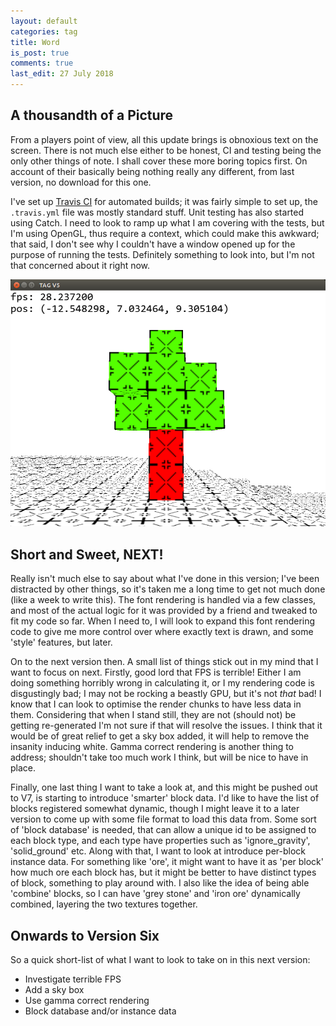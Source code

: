 ```yaml
---
layout: default
categories: tag
title: Word
is_post: true
comments: true
last_edit: 27 July 2018
---
```


## A thousandth of a Picture

From a players point of view, all this update brings is obnoxious text on the screen.
There is not much else either to be honest, CI and testing being the only other things of note.
I shall cover these more boring topics first.
On account of their basically being nothing really any different, from last version, no download for this one.

I've set up [Travis CI](https://travis-ci.org/thecoshman/tag) for automated builds;
it was fairly simple to set up, the `.travis.yml` file was mostly standard stuff.
Unit testing has also started using Catch.
I need to look to ramp up what I am covering with the tests, but I'm using OpenGL, thus require a context, which could make this awkward; that said, I don't see why I couldn't have a window opened up for the purpose of running the tests.
Definitely something to look into, but I'm not that concerned about it right now.

![Sample of V5](/images/tag/v5/sample.png)

## Short and Sweet, NEXT!

Really isn't much else to say about what I've done in this version;
I've been distracted by other things, so it's taken me a long time to get not much done (like a week to write this).
The font rendering is handled via a few classes, and most of the actual logic for it was provided by a friend and tweaked to fit my code so far.
When I need to, I will look to expand this font rendering code to give me more control over where exactly text is drawn, and some 'style' features, but later.

On to the next version then.
A small list of things stick out in my mind that I want to focus on next.
Firstly, good lord that FPS is terrible!
Either I am doing something horribly wrong in calculating it, or I my rendering code is disgustingly bad;
I may not be rocking a beastly GPU, but it's not *that* bad!
I know that I can look to optimise the render chunks to have less data in them.
Considering that when I stand still, they are not (should not) be getting re-generated I'm not sure if that will resolve the issues.
I think that it would be of great relief to get a sky box added, it will help to remove the insanity inducing white.
Gamma correct rendering is another thing to address; shouldn't take too much work I think, but will be nice to have in place.

Finally, one last thing I want to take a look at, and this might be pushed out to V7, is starting to introduce 'smarter' block data.
I'd like to have the list of blocks registered somewhat dynamic, though I might leave it to a later version to come up with some file format to load this data from.
Some sort of 'block database' is needed, that can allow a unique id to be assigned to each block type, and each type have properties such as 'ignore_gravity', 'solid_ground' etc.
Along with that, I want to look at introduce per-block instance data.
For something like 'ore', it might want to have it as 'per block' how much ore each block has, but it might be better to have distinct types of block, something to play around with.
I also like the idea of being able 'combine' blocks, so I can have 'grey stone' and 'iron ore' dynamically combined, layering the two textures together.

## Onwards to Version Six

So a quick short-list of what I want to look to take on in this next version:

* Investigate terrible FPS
* Add a sky box
* Use gamma correct rendering
* Block database and/or instance data

